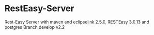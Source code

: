 # RestEasy-Server
Rest-Easy Server with maven and eclipselink 2.5.0, RESTEasy 3.0.13 and postgres
Branch develop
v2.2
